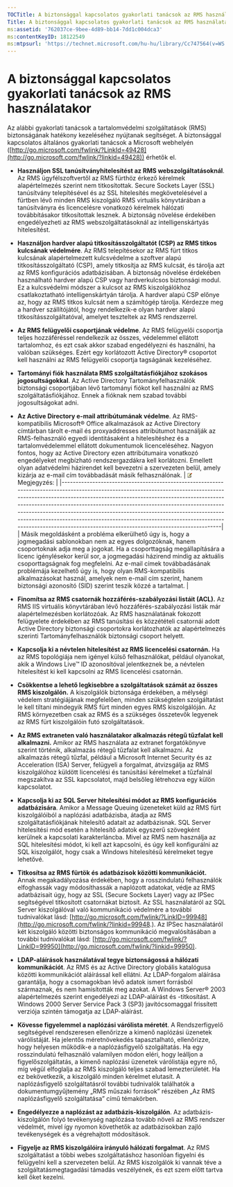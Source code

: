 ```yaml
---
TOCTitle: A biztonsággal kapcsolatos gyakorlati tanácsok az RMS használatakor
Title: A biztonsággal kapcsolatos gyakorlati tanácsok az RMS használatakor
ms:assetid: '762037ce-9bee-4d89-bb14-7dd1c004dca3'
ms:contentKeyID: 18122549
ms:mtpsurl: 'https://technet.microsoft.com/hu-hu/library/Cc747564(v=WS.10)'
---
```


A biztonsággal kapcsolatos gyakorlati tanácsok az RMS használatakor
===================================================================

Az alábbi gyakorlati tanácsok a tartalomvédelmi szolgáltatások (RMS) biztonságának hatékony kezeléséhez nyújtanak segítséget. A biztonsággal kapcsolatos általános gyakorlati tanácsok a Microsoft webhelyén ([http://go.microsoft.com/fwlink/?LinkId=49428](http://go.microsoft.com/fwlink/?linkid=49428)) érhetők el.

-   **Használjon SSL tanúsítványhitelesítést az RMS webszolgáltatásoknál**. Az RMS ügyfélszoftvertől az RMS fürthöz érkező kérelmek alapértelmezés szerint nem titkosítottak. Secure Sockets Layer (SSL) tanúsítvány telepítésével és az SSL hitelesítés megkövetelésével a fürtben lévő minden RMS kiszolgáló RMS virtuális könyvtárában a tanúsítványra és licencelésre vonatkozó kérelmek hálózati továbbításakor titkosítottak lesznek. A biztonság növelése érdekében engedélyezheti az RMS webszolgáltatásoknál az intelligenskártyás hitelesítést.
-   **Használjon hardver alapú titkosításszolgáltatót (CSP) az RMS titkos kulcsának védelmére**. Az RMS telepítésekor az RMS fürt titkos kulcsának alapértelmezett kulcsvédelme a szoftver alapú titkosításszolgáltató (CSP), amely titkosítja az RMS kulcsát, és tárolja azt az RMS konfigurációs adatbázisában. A biztonság növelése érdekében használható hardver alapú CSP vagy hardverkulcsos biztonsági modul. Ez a kulcsvédelmi módszer a kulcsot az RMS kiszolgálókhoz csatlakoztatható intelligenskártyán tárolja. A hardver alapú CSP előnye az, hogy az RMS titkos kulcsát nem a számítógép tárolja. Kérdezze meg a hardver szállítójától, hogy rendelkezik-e olyan hardver alapú titkosításszolgáltatóval, amelyet teszteltek az RMS rendszerrel.
-   **Az RMS felügyelői csoportjának védelme**. Az RMS felügyelői csoportja teljes hozzáféréssel rendelkezik az összes, védelemmel ellátott tartalomhoz, és ezt csak akkor szabad engedélyezni és használni, ha valóban szükséges. Ezért egy korlátozott Active Directory® csoportot kell használni az RMS felügyelői csoportja tagságának kezeléséhez.
-   **Tartományi fiók használata RMS szolgáltatásfiókjához szokásos jogosultságokkal**. Az Active Directory Tartományfelhasználók biztonsági csoportjában lévő tartományi fiókot kell használni az RMS szolgáltatásfiókjához. Ennek a fióknak nem szabad további jogosultságokat adni.
-   **Az Active Directory e-mail attribútumának védelme**. Az RMS-kompatibilis Microsoft® Office alkalmazások az Active Directory címtárban tárolt e-mail és proxyaddresses attribútumot használják az RMS-felhasználó egyedi identitásaként a hitelesítéshez és a tartalomvédelemmel ellátott dokumentumok licenceléséhez. Nagyon fontos, hogy az Active Directory ezen attribútumaira vonatkozó engedélyeket megbízható rendszergazdákra kell korlátozni. Emellett olyan adatvédelmi házirendet kell bevezetni a szervezeten belül, amely kizárja az e-mail cím továbbadását másik felhasználónak.
    | ![](images/Cc747564.note(WS.10).gif)Megjegyzés:                                                                                                                                                                                                                                                                                                                                                                                                                                        |
    |---------------------------------------------------------------------------------------------------------------------------------------------------------------------------------------------------------------------------------------------------------------------------------------------------------------------------------------------------------------------------------------------------------------------------------------------------------------------------------------------------------------------|
    | Másik megoldásként a probléma elkerülhető úgy is, hogy a jogmegadási sablonokban nem az egyes dolgozóknak, hanem csoportoknak adja meg a jogokat. Ha a csoporttagság megállapítására a licenc igénylésekor kerül sor, a jogmegadási házirend mindig az aktuális csoporttagságnak fog megfelelni. Az e-mail címek továbbadásának problémája kezelhető úgy is, hogy olyan RMS-kompatibilis alkalmazásokat használ, amelyek nem e-mail cím szerint, hanem biztonsági azonosító (SID) szerint teszik közzé a tartalmat. |

-   **Finomítsa az RMS csatornák hozzáférés-szabályozási listáit (ACL).** Az RMS IIS virtuális könyvtárában lévő hozzáférés-szabályozási listák már alapértelmezésben korlátozóak. Az RMS használatának fokozott felügyelete érdekében az RMS tanúsítási és közzétételi csatornái adott Active Directory biztonsági csoportokra korlátozhatók az alapértelmezés szerinti Tartományfelhasználók biztonsági csoport helyett.
-   **Kapcsolja ki a névtelen hitelesítést az RMS licencelési csatornán.** Ha az RMS topológiája nem igényel külső felhasználókat, például olyanokat, akik a Windows Live™ ID azonosítóval jelentkeznek be, a névtelen hitelesítést ki kell kapcsolni az RMS licencelési csatornán.
-   **Csökkentse a lehető legkisebbre a szolgáltatások számát az összes RMS kiszolgálón.** A kiszolgálók biztonsága érdekében, a mélységi védelem stratégiájának megfelelően, minden szükségtelen szolgáltatást le kell tiltani mindegyik RMS fürt minden egyes RMS kiszolgálóján. Az RMS környezetben csak az RMS és a szükséges összetevők legyenek az RMS fürt kiszolgálóin futó szolgáltatások.
-   **Az RMS extraneten való használatakor alkalmazás rétegű tűzfalat kell alkalmazni.** Amikor az RMS használata az extranet forgatókönyve szerint történik, alkalmazás rétegű tűzfalat kell alkalmazni. Az alkalmazás rétegű tűzfal, például a Microsoft Internet Security és az Acceleration (ISA) Server, felügyeli a forgalmat, átvizsgálja az RMS kiszolgálóhoz küldött licencelési és tanúsítási kérelmeket a tűzfalnál megszakítva az SSL kapcsolatot, majd belsőleg létrehozva egy külön kapcsolatot.
-   **Kapcsolja ki az SQL Server hitelesítési módot az RMS konfigurációs adatbázisára**. Amikor a Message Queuing üzeneteket küld az RMS fürt kiszolgálóiból a naplózási adatbázisba, átadja az RMS szolgáltatásfiókjának hitelesítő adatait az adatbázisnak. SQL Server hitelesítési mód esetén a hitelesítő adatok egyszerű szövegként kerülnek a kapcsolati karakterláncba. Mivel az RMS nem használja az SQL hitelesítési módot, ki kell azt kapcsolni, és úgy kell konfigurálni az SQL kiszolgálót, hogy csak a Windows hitelesítésű kérelmeket tegye lehetővé.
-   **Titkosítsa az RMS fürtök és adatbázisok közötti kommunikációt.** Annak megakadályozása érdekében, hogy a rosszindulatú felhasználók elfoghassák vagy módosíthassák a naplózott adatokat, védje az RMS adatbázisait úgy, hogy az SSL (Secure Sockets Layer) vagy az IPSec segítségével titkosított csatornákat biztosít. Az SSL használatáról az SQL Server kiszolgálóval való kommunikáció védelmére a további tudnivalókat lásd: [http://go.microsoft.com/fwlink/?LinkID=99948](http://go.microsoft.com/fwlink/?linkid=99948.). Az IPSec használatáról két kiszolgáló közötti biztonságos kommunikáció megvalósításában a további tudnivalókat lásd: [http://go.microsoft.com/fwlink/?LinkID=99950](http://go.microsoft.com/fwlink/?linkid=99950).
-   **LDAP-aláírások használatával tegye biztonságossá a hálózati kommunikációt**. Az RMS és az Active Directory globális katalógusa közötti kommunikációt aláírással kell ellátni. Az LDAP-forgalom aláírása garantálja, hogy a csomagokban lévő adatok ismert forrásból származnak, és nem hamisították meg azokat. A Windows Server® 2003 alapértelmezés szerint engedélyezi az LDAP-aláírást és -titkosítást. A Windows 2000 Server Service Pack 3 (SP3) javítócsomaggal frissített verziója szintén támogatja az LDAP-aláírást.
-   **Kövesse figyelemmel a naplózási várólista méretét**. A Rendszerfigyelő segítségével rendszeresen ellenőrizze a kimenő naplózási üzenetek várólistáját. Ha jelentős méretnövekedés tapasztalható, ellenőrizze, hogy helyesen működik-e a naplózásfigyelő szolgáltatás. Ha egy rosszindulatú felhasználó valamilyen módon eléri, hogy leálljon a figyelőszolgáltatás, a kimenő naplózási üzenetek várólistája egyre nő, míg végül elfoglalja az RMS kiszolgáló teljes szabad lemezterületét. Ha ez bekövetkezik, a kiszolgáló minden kérelmet elutasít. A naplózásfigyelő szolgáltatásról további tudnivalók találhatók a dokumentumgyűjtemény „RMS műszaki források” részében „Az RMS naplózásfigyelő szolgáltatása” című témakörben.
-   **Engedélyezze a naplózást az adatbázis-kiszolgálón**. Az adatbázis-kiszolgálón folyó tevékenység naplózása tovább növeli az RMS rendszer védelmét, mivel így nyomon követhetők az adatbázisokban zajló tevékenységek és a végrehajtott módosítások.
-   **Figyelje az RMS kiszolgálóira irányuló hálózati forgalmat**. Az RMS szolgáltatást a többi webes szolgáltatáshoz hasonlóan figyelni és felügyelni kell a szervezeten belül. Az RMS kiszolgálók ki vannak téve a szolgáltatásmegtagadási támadás veszélyének, és ezt szem előtt tartva kell őket kezelni.
